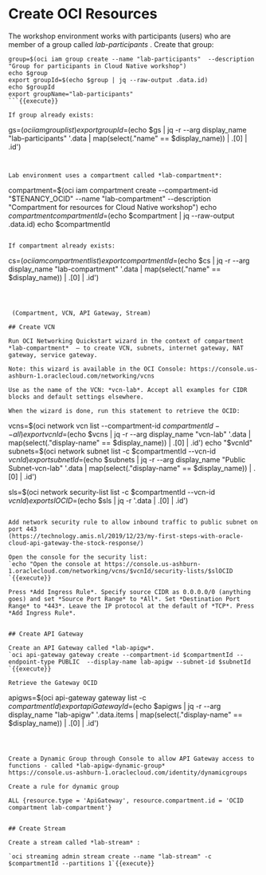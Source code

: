 # Create OCI Resources

The workshop environment works with participants (users) who are member of a group called *lab-participants* . Create that group:

```
group=$(oci iam group create --name "lab-participants"  --description "Group for participants in Cloud Native workshop")
echo $group
export groupId=$(echo $group | jq --raw-output .data.id)
echo $groupId
export groupName="lab-participants"
```{{execute}}

If group already exists:
```
gs=$(oci iam group list)
export groupId=$(echo $gs | jq -r --arg display_name "lab-participants" '.data | map(select(."name" == $display_name)) | .[0] | .id')
```{{execute}}


Lab environment uses a compartment called *lab-compartment*:

```
compartment=$(oci iam compartment create --compartment-id "$TENANCY_OCID"  --name "lab-compartment" --description "Compartment for resources for Cloud Native workshop")
echo $compartment
compartmentId=$(echo $compartment | jq --raw-output .data.id)
echo $compartmentId
```{{execute}}

If compartment already exists:
```
cs=$(oci iam compartment list)
export compartmentId=$(echo $cs | jq -r --arg display_name "lab-compartment" '.data | map(select(."name" == $display_name)) | .[0] | .id')
```{{execute}}



 (Compartment, VCN, API Gateway, Stream)

## Create VCN

Run OCI Networking Quickstart wizard in the context of compartment *lab-compartment*  – to create VCN, subnets, internet gateway, NAT gateway, service gateway.

Note: this wizard is available in the OCI Console: https://console.us-ashburn-1.oraclecloud.com/networking/vcns 

Use as the name of the VCN: *vcn-lab*. Accept all examples for CIDR blocks and default settings elsewhere. 

When the wizard is done, run this statement to retrieve the OCID:
```
vcns=$(oci network vcn list  --compartment-id $compartmentId --all)
export vcnId=$(echo $vcns | jq -r --arg display_name "vcn-lab" '.data | map(select(."display-name" == $display_name)) | .[0] | .id')
echo "$vcnId"
subnets=$(oci network subnet list  -c $compartmentId --vcn-id $vcnId)
export subnetId=$(echo $subnets | jq -r --arg display_name "Public Subnet-vcn-lab" '.data | map(select(."display-name" == $display_name)) | .[0] | .id')

sls=$(oci network security-list list  -c $compartmentId --vcn-id $vcnId)
export slOCID=$(echo $sls | jq -r '.data | .[0] | .id')

```{{execute}}

Add network security rule to allow inbound traffic to public subnet on port 443
(https://technology.amis.nl/2019/12/23/my-first-steps-with-oracle-cloud-api-gateway-the-stock-response/)

Open the console for the security list:
`echo "Open the console at https://console.us-ashburn-1.oraclecloud.com/networking/vcns/$vcnId/security-lists/$slOCID
`{{execute}}

Press *Add Ingress Rule*. Specify source CIDR as 0.0.0.0/0 (anything goes) and set *Source Port Range* to *All*. Set *Destination Port Range* to *443*. Leave the IP protocol at the default of *TCP*. Press *Add Ingress Rule*.


## Create API Gateway

Create an API Gateway called *lab-apigw*. 
`oci api-gateway gateway create --compartment-id $compartmentId --endpoint-type PUBLIC  --display-name lab-apigw --subnet-id $subnetId `{{execute}}

Retrieve the Gateway OCID
```
apigws=$(oci api-gateway gateway list -c $compartmentId)
export apiGatewayId=$(echo $apigws | jq -r --arg display_name "lab-apigw" '.data.items | map(select(."display-name" == $display_name)) | .[0] | .id')
```{{execute}}



Create a Dynamic Group through Console to allow API Gateway access to functions - called *lab-apigw-dynamic-group*
https://console.us-ashburn-1.oraclecloud.com/identity/dynamicgroups

Create a rule for dynamic group

ALL {resource.type = 'ApiGateway', resource.compartment.id = 'OCID compartment lab-compartment'}


## Create Stream

Create a stream called *lab-stream* :

`oci streaming admin stream create --name "lab-stream" -c $compartmentId --partitions 1`{{execute}}

